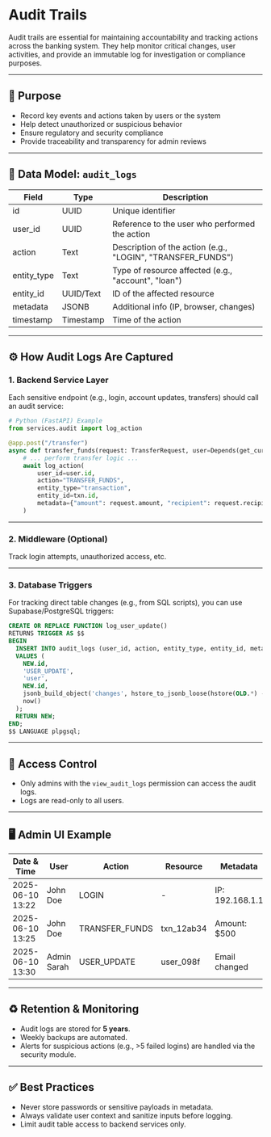 # Audit Trails

Audit trails are essential for maintaining accountability and tracking actions across the banking system. They help monitor critical changes, user activities, and provide an immutable log for investigation or compliance purposes.

---

## 📌 Purpose

- Record key events and actions taken by users or the system
- Help detect unauthorized or suspicious behavior
- Ensure regulatory and security compliance
- Provide traceability and transparency for admin reviews

---

## 🧱 Data Model: `audit_logs`

| Field           | Type        | Description                              |
|----------------|-------------|------------------------------------------|
| id             | UUID        | Unique identifier                        |
| user_id        | UUID        | Reference to the user who performed the action |
| action         | Text        | Description of the action (e.g., "LOGIN", "TRANSFER_FUNDS") |
| entity_type    | Text        | Type of resource affected (e.g., "account", "loan") |
| entity_id      | UUID/Text   | ID of the affected resource              |
| metadata       | JSONB       | Additional info (IP, browser, changes)   |
| timestamp      | Timestamp   | Time of the action                       |

---

## ⚙️ How Audit Logs Are Captured

### 1. **Backend Service Layer**
Each sensitive endpoint (e.g., login, account updates, transfers) should call an audit service:

```python
# Python (FastAPI) Example
from services.audit import log_action

@app.post("/transfer")
async def transfer_funds(request: TransferRequest, user=Depends(get_current_user)):
    # ... perform transfer logic ...
    await log_action(
        user_id=user.id,
        action="TRANSFER_FUNDS",
        entity_type="transaction",
        entity_id=txn.id,
        metadata={"amount": request.amount, "recipient": request.recipient_id}
    )
```

---

### 2. **Middleware (Optional)**
Track login attempts, unauthorized access, etc.

---

### 3. **Database Triggers**
For tracking direct table changes (e.g., from SQL scripts), you can use Supabase/PostgreSQL triggers:

```sql
CREATE OR REPLACE FUNCTION log_user_update()
RETURNS TRIGGER AS $$
BEGIN
  INSERT INTO audit_logs (user_id, action, entity_type, entity_id, metadata, timestamp)
  VALUES (
    NEW.id,
    'USER_UPDATE',
    'user',
    NEW.id,
    jsonb_build_object('changes', hstore_to_jsonb_loose(hstore(OLD.*) - hstore(NEW.*))),
    now()
  );
  RETURN NEW;
END;
$$ LANGUAGE plpgsql;
```

---

## 🔐 Access Control

- Only admins with the `view_audit_logs` permission can access the audit logs.
- Logs are read-only to all users.

---

## 🖥️ Admin UI Example

| Date & Time        | User        | Action          | Resource         | Metadata |
|--------------------|-------------|------------------|------------------|----------|
| 2025-06-10 13:22   | John Doe    | LOGIN            | -                | IP: 192.168.1.1 |
| 2025-06-10 13:25   | John Doe    | TRANSFER_FUNDS   | txn_12ab34       | Amount: $500 |
| 2025-06-10 13:30   | Admin Sarah | USER_UPDATE      | user_098f        | Email changed |

---

## ♻️ Retention & Monitoring

- Audit logs are stored for **5 years**.
- Weekly backups are automated.
- Alerts for suspicious actions (e.g., >5 failed logins) are handled via the security module.

---

## ✅ Best Practices

- Never store passwords or sensitive payloads in metadata.
- Always validate user context and sanitize inputs before logging.
- Limit audit table access to backend services only.


